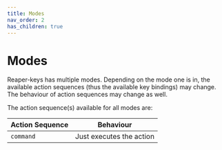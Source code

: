 ```yaml
---
title: Modes
nav_order: 2
has_children: true
---
```


# Modes

Reaper-keys has multiple modes. Depending on the mode one is in, the available action sequences (thus the available key bindings) may change. The behaviour of action sequences may change as well.

The action sequence(s) available for all modes are:

| Action Sequence | Behaviour |
| --- | --- |
| `command` | Just executes the action |
